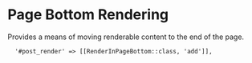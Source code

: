 # Page Bottom Rendering

Provides a means of moving renderable content to the end of the page.

      '#post_render' => [[RenderInPageBottom::class, 'add']],
